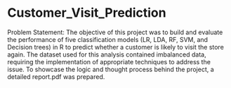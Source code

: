 # Customer_Visit_Prediction


Problem Statement: The objective of this project was to build and evaluate the performance of five classification models (LR, LDA, RF, SVM, and Decision trees) in R 
to predict whether a customer is likely to visit the store again. 
The dataset used for this analysis contained imbalanced data, requiring the implementation of appropriate techniques to address the issue. 
To showcase the logic and thought process behind the project, a detailed report.pdf was prepared.
